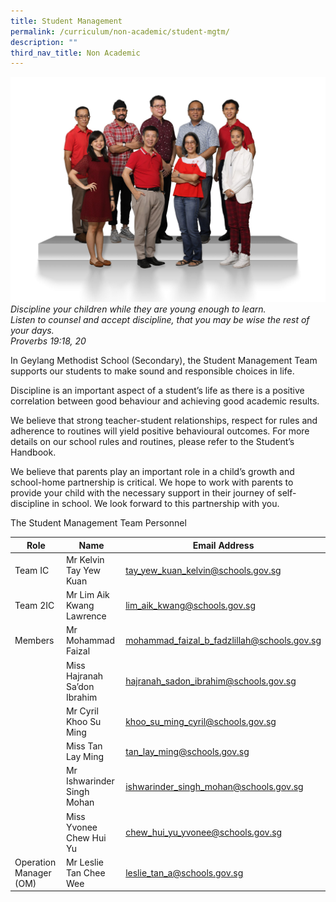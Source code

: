 ```yaml
---
title: Student Management
permalink: /curriculum/non-academic/student-mgtm/
description: ""
third_nav_title: Non Academic
---
```

![](/images/Student-Management-2048x1463.jpg)
*Discipline your children while they are young enough to learn.*   
*Listen to counsel and accept discipline, that you may be wise the rest of your days.*   
*Proverbs 19:18, 20*

In Geylang Methodist School (Secondary), the Student Management Team supports our students to make sound and responsible choices in life.

Discipline is an important aspect of a student’s life as there is a positive correlation between good behaviour and achieving good academic results.

We believe that strong teacher-student relationships, respect for rules and adherence to routines will yield positive behavioural outcomes. For more details on our school rules and routines, please refer to the Student’s Handbook.

We believe that parents play an important role in a child’s growth and school-home partnership is critical. We hope to work with parents to provide your child with the necessary support in their journey of self-discipline in school. We look forward to this partnership with you.

The Student Management Team Personnel

| Role 	| Name 	| Email Address 	|
|---	|---	|---	|
| Team IC 	| Mr Kelvin Tay Yew Kuan 	| [tay_yew_kuan_kelvin@schools.gov.sg](mailto:tay_yew_kuan_kelvin@schools.gov.sg) 	|
| Team 2IC 	| Mr Lim Aik Kwang Lawrence 	| [lim_aik_kwang@schools.gov.sg](mailto:lim_aik_kwang@schools.gov.sg) 	|
| Members 	| Mr Mohammad Faizal 	| [mohammad_faizal_b_fadzlillah@schools.gov.sg](mailto:mohammad_faizal_b_fadzlillah@schools.gov.sg) 	|
|  	| Miss Hajranah Sa’don Ibrahim 	| [hajranah_sadon_ibrahim@schools.gov.sg](mailto:hajranah_sadon_ibrahim@schools.gov.sg) 	|
|  	| Mr Cyril Khoo Su Ming 	| [khoo_su_ming_cyril@schools.gov.sg](mailto:khoo_su_ming_cyril@schools.gov.sg) 	|
|  	| Miss Tan Lay Ming 	| [tan_lay_ming@schools.gov.sg](mailto:tan_lay_ming@schools.gov.sg) 	|
|  	| Mr Ishwarinder Singh Mohan 	| [ishwarinder_singh_mohan@schools.gov.sg](mailto:ishwarinder_singh_mohan@schools.gov.sg) 	|
|  	| Miss Yvonee Chew Hui Yu 	| [chew_hui_yu_yvonee@schools.gov.sg](mailto:chew_hui_yu_yvonee@schools.gov.sg) 	|
| Operation Manager (OM) 	| Mr Leslie Tan Chee Wee 	| [leslie_tan_a@schools.gov.sg](mailto:leslie_tan_a@schools.gov.sg) 	|
